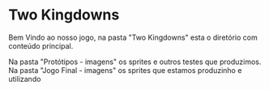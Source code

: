 # Two Kingdowns

Bem Vindo ao nosso jogo, na pasta "Two Kingdowns" esta o diretório com conteúdo principal.

Na pasta "Protótipos - imagens" os sprites e outros testes que produzimos.
Na pasta "Jogo Final - imagens" os sprites que estamos produzinho e utilizando
